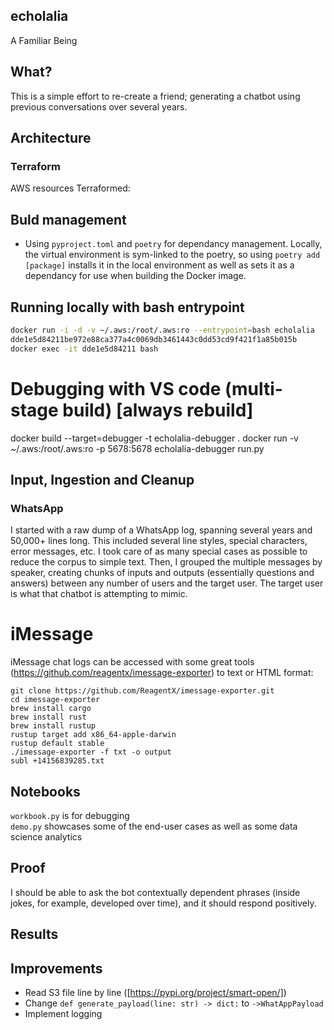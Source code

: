 ## echolalia
A Familiar Being

## What?
This is a simple effort to re-create a friend; generating a chatbot using previous conversations over several years.

## Architecture
### Terraform
AWS resources Terraformed:

## Buld management
- Using `pyproject.toml` and `poetry` for dependancy management. Locally, the virtual environment is sym-linked to the poetry, so using `poetry add [package]` installs it in the local environment as well as sets it as a dependancy for use when building the Docker image.

## Running locally with bash entrypoint
```bash
docker run -i -d -v ~/.aws:/root/.aws:ro --entrypoint=bash echolalia
dde1e5d84211be972e88ca377a4c0069db3461443c0dd53cd9f421f1a85b015b
docker exec -it dde1e5d84211 bash
```

# Debugging with VS code (multi-stage build) [always rebuild]
docker build --target=debugger -t echolalia-debugger .
docker run -v ~/.aws:/root/.aws:ro -p 5678:5678 echolalia-debugger run.py

## Input, Ingestion and Cleanup

### WhatsApp
I started with a raw dump of a WhatsApp log, spanning several years and 50,000+ lines long. This included several line styles, special characters, error messages, etc. I took care of as many special cases as possible to reduce the corpus to simple text. Then, I grouped the multiple messages by speaker, creating chunks of inputs and outputs (essentially questions and answers) between any number of users and the target user. The target user is what that chatbot is attempting to mimic. 

# iMessage
iMessage chat logs can be accessed with some great tools (https://github.com/reagentx/imessage-exporter) to text or HTML format: 

```
git clone https://github.com/ReagentX/imessage-exporter.git
cd imessage-exporter
brew install cargo
brew install rust
brew install rustup
rustup target add x86_64-apple-darwin
rustup default stable
./imessage-exporter -f txt -o output
subl +14156839285.txt
```

## Notebooks
`workbook.py` is for debugging  
`demo.py` showcases some of the end-user cases as well as some data science analytics

## Proof
I should be able to ask the bot contextually dependent phrases (inside jokes, for example, developed over time), and it should respond positively.

## Results

## Improvements

- Read S3 file line by line ([https://pypi.org/project/smart-open/])
- Change `def generate_payload(line: str) -> dict:` to `->WhatAppPayload`
- Implement logging
